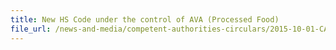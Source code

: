 ```yaml
---
title: New HS Code under the control of AVA (Processed Food)  
file_url: /news-and-media/competent-authorities-circulars/2015-10-01-CA.pdf
---
```


